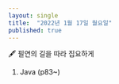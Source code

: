 ```yaml
---
layout: single
title:  "2022년 1월 17일 월요일"
published: true
---
```


🖋️ 필연의 길을 따라 집요하게

1. Java (p83~)



